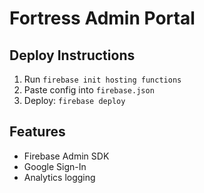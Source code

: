 # Fortress Admin Portal

## Deploy Instructions

1. Run `firebase init hosting functions`
2. Paste config into `firebase.json`
3. Deploy: `firebase deploy`

## Features

- Firebase Admin SDK
- Google Sign-In
- Analytics logging
